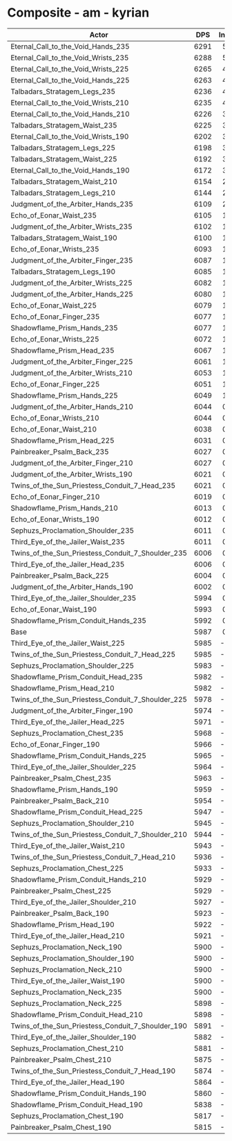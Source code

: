 # Composite - am - kyrian
| Actor | DPS | Increase |
|---|:---:|:---:|
|Eternal_Call_to_the_Void_Hands_235|6291|5.08%|
|Eternal_Call_to_the_Void_Wrists_235|6288|5.02%|
|Eternal_Call_to_the_Void_Wrists_225|6265|4.65%|
|Eternal_Call_to_the_Void_Hands_225|6263|4.61%|
|Talbadars_Stratagem_Legs_235|6236|4.15%|
|Eternal_Call_to_the_Void_Wrists_210|6235|4.14%|
|Eternal_Call_to_the_Void_Hands_210|6226|3.99%|
|Talbadars_Stratagem_Waist_235|6225|3.98%|
|Eternal_Call_to_the_Void_Wrists_190|6202|3.59%|
|Talbadars_Stratagem_Legs_225|6198|3.53%|
|Talbadars_Stratagem_Waist_225|6192|3.43%|
|Eternal_Call_to_the_Void_Hands_190|6172|3.10%|
|Talbadars_Stratagem_Waist_210|6154|2.78%|
|Talbadars_Stratagem_Legs_210|6144|2.62%|
|Judgment_of_the_Arbiter_Hands_235|6109|2.04%|
|Echo_of_Eonar_Waist_235|6105|1.98%|
|Judgment_of_the_Arbiter_Wrists_235|6102|1.92%|
|Talbadars_Stratagem_Waist_190|6100|1.88%|
|Echo_of_Eonar_Wrists_235|6093|1.77%|
|Judgment_of_the_Arbiter_Finger_235|6087|1.67%|
|Talbadars_Stratagem_Legs_190|6085|1.63%|
|Judgment_of_the_Arbiter_Wrists_225|6082|1.58%|
|Judgment_of_the_Arbiter_Hands_225|6080|1.56%|
|Echo_of_Eonar_Waist_225|6079|1.53%|
|Echo_of_Eonar_Finger_235|6077|1.51%|
|Shadowflame_Prism_Hands_235|6077|1.50%|
|Echo_of_Eonar_Wrists_225|6072|1.42%|
|Shadowflame_Prism_Head_235|6067|1.34%|
|Judgment_of_the_Arbiter_Finger_225|6061|1.24%|
|Judgment_of_the_Arbiter_Wrists_210|6053|1.11%|
|Echo_of_Eonar_Finger_225|6051|1.07%|
|Shadowflame_Prism_Hands_225|6049|1.03%|
|Judgment_of_the_Arbiter_Hands_210|6044|0.95%|
|Echo_of_Eonar_Wrists_210|6044|0.94%|
|Echo_of_Eonar_Waist_210|6038|0.85%|
|Shadowflame_Prism_Head_225|6031|0.73%|
|Painbreaker_Psalm_Back_235|6027|0.67%|
|Judgment_of_the_Arbiter_Finger_210|6027|0.66%|
|Judgment_of_the_Arbiter_Wrists_190|6021|0.57%|
|Twins_of_the_Sun_Priestess_Conduit_7_Head_235|6021|0.57%|
|Echo_of_Eonar_Finger_210|6019|0.53%|
|Shadowflame_Prism_Hands_210|6013|0.43%|
|Echo_of_Eonar_Wrists_190|6012|0.42%|
|Sephuzs_Proclamation_Shoulder_235|6011|0.41%|
|Third_Eye_of_the_Jailer_Waist_235|6011|0.40%|
|Twins_of_the_Sun_Priestess_Conduit_7_Shoulder_235|6006|0.32%|
|Third_Eye_of_the_Jailer_Head_235|6006|0.32%|
|Painbreaker_Psalm_Back_225|6004|0.29%|
|Judgment_of_the_Arbiter_Hands_190|6002|0.25%|
|Third_Eye_of_the_Jailer_Shoulder_235|5994|0.11%|
|Echo_of_Eonar_Waist_190|5993|0.10%|
|Shadowflame_Prism_Conduit_Hands_235|5992|0.09%|
|Base|5987|0.00%|
|Third_Eye_of_the_Jailer_Waist_225|5985|-0.03%|
|Twins_of_the_Sun_Priestess_Conduit_7_Head_225|5985|-0.04%|
|Sephuzs_Proclamation_Shoulder_225|5983|-0.06%|
|Shadowflame_Prism_Conduit_Head_235|5982|-0.09%|
|Shadowflame_Prism_Head_210|5982|-0.09%|
|Twins_of_the_Sun_Priestess_Conduit_7_Shoulder_225|5978|-0.15%|
|Judgment_of_the_Arbiter_Finger_190|5974|-0.22%|
|Third_Eye_of_the_Jailer_Head_225|5971|-0.27%|
|Sephuzs_Proclamation_Chest_235|5968|-0.32%|
|Echo_of_Eonar_Finger_190|5966|-0.36%|
|Shadowflame_Prism_Conduit_Hands_225|5965|-0.36%|
|Third_Eye_of_the_Jailer_Shoulder_225|5964|-0.38%|
|Painbreaker_Psalm_Chest_235|5963|-0.40%|
|Shadowflame_Prism_Hands_190|5959|-0.47%|
|Painbreaker_Psalm_Back_210|5954|-0.55%|
|Shadowflame_Prism_Conduit_Head_225|5947|-0.67%|
|Sephuzs_Proclamation_Shoulder_210|5945|-0.69%|
|Twins_of_the_Sun_Priestess_Conduit_7_Shoulder_210|5944|-0.72%|
|Third_Eye_of_the_Jailer_Waist_210|5943|-0.73%|
|Twins_of_the_Sun_Priestess_Conduit_7_Head_210|5936|-0.86%|
|Sephuzs_Proclamation_Chest_225|5933|-0.91%|
|Shadowflame_Prism_Conduit_Hands_210|5929|-0.96%|
|Painbreaker_Psalm_Chest_225|5929|-0.97%|
|Third_Eye_of_the_Jailer_Shoulder_210|5927|-0.99%|
|Painbreaker_Psalm_Back_190|5923|-1.07%|
|Shadowflame_Prism_Head_190|5922|-1.09%|
|Third_Eye_of_the_Jailer_Head_210|5921|-1.10%|
|Sephuzs_Proclamation_Neck_190|5900|-1.45%|
|Sephuzs_Proclamation_Shoulder_190|5900|-1.45%|
|Sephuzs_Proclamation_Neck_210|5900|-1.45%|
|Third_Eye_of_the_Jailer_Waist_190|5900|-1.45%|
|Sephuzs_Proclamation_Neck_235|5900|-1.46%|
|Sephuzs_Proclamation_Neck_225|5898|-1.48%|
|Shadowflame_Prism_Conduit_Head_210|5898|-1.49%|
|Twins_of_the_Sun_Priestess_Conduit_7_Shoulder_190|5891|-1.60%|
|Third_Eye_of_the_Jailer_Shoulder_190|5882|-1.76%|
|Sephuzs_Proclamation_Chest_210|5881|-1.77%|
|Painbreaker_Psalm_Chest_210|5875|-1.86%|
|Twins_of_the_Sun_Priestess_Conduit_7_Head_190|5874|-1.88%|
|Third_Eye_of_the_Jailer_Head_190|5864|-2.06%|
|Shadowflame_Prism_Conduit_Hands_190|5860|-2.12%|
|Shadowflame_Prism_Conduit_Head_190|5838|-2.49%|
|Sephuzs_Proclamation_Chest_190|5817|-2.83%|
|Painbreaker_Psalm_Chest_190|5815|-2.87%|
